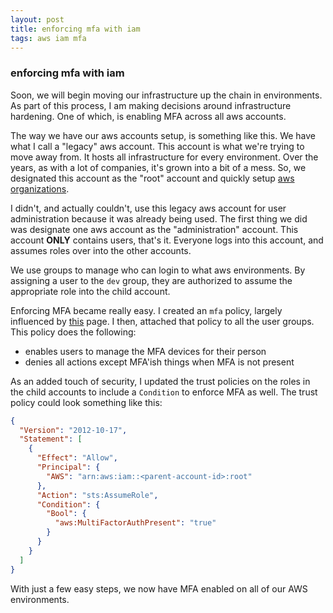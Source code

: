 ```yaml
---
layout: post
title: enforcing mfa with iam
tags: aws iam mfa
---
```

### enforcing mfa with iam
Soon, we will begin moving our infrastructure up the chain in environments. As part of this process, I am making decisions around infrastructure hardening. One of which, is enabling MFA across all aws accounts.

The way we have our aws accounts setup, is something like this. We have what I call a "legacy" aws account. This account is what we're trying to move away from. It hosts all infrastructure for every environment. Over the years, as with a lot of companies, it's grown into a bit of a mess. So, we designated this account as the "root" account and quickly setup [aws organizations](https://docs.aws.amazon.com/organizations/latest/userguide/orgs_introduction.html).

I didn't, and actually couldn't, use this legacy aws account for user administration because it was already being used. The first thing we did was designate one aws account as the "administration" account. This account **ONLY** contains users, that's it. Everyone logs into this account, and assumes roles over into the other accounts.

We use groups to manage who can login to what aws environments. By assigning a user to the `dev` group, they are authorized to assume the appropriate role into the child account.

Enforcing MFA became really easy. I created an `mfa` policy, largely influenced by [this](https://docs.aws.amazon.com/IAM/latest/UserGuide/reference_policies_examples_aws_my-sec-creds-self-manage.html) page. I then, attached that policy to all the user groups. This policy does the following:
- enables users to manage the MFA devices for their person
- denies all actions except MFA'ish things when MFA is not present

As an added touch of security, I updated the trust policies on the roles in the child accounts to include a `Condition` to enforce MFA as well. The trust policy could look something like this:
```json
{
  "Version": "2012-10-17",
  "Statement": [
    {
      "Effect": "Allow",
      "Principal": {
        "AWS": "arn:aws:iam::<parent-account-id>:root"
      },
      "Action": "sts:AssumeRole",
      "Condition": {
        "Bool": {
          "aws:MultiFactorAuthPresent": "true"
        }
      }
    }
  ]
}
```

With just a few easy steps, we now have MFA enabled on all of our AWS environments.
